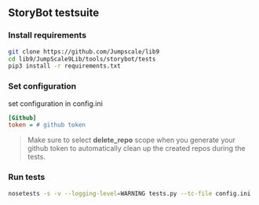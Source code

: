 ## StoryBot testsuite

###  Install requirements
```bash
git clone https://github.com/Jumpscale/lib9
cd lib9/JumpScale9Lib/tools/storybot/tests
pip3 install -r requirements.txt
```

### Set configuration
set configuration in config.ini
```ini
[Github]
token = # github token
```
> Make sure to select **delete_repo** scope when you generate your github token to automatically clean up the created repos during the tests.

### Run tests
```bash
nosetests -s -v --logging-level=WARNING tests.py --tc-file config.ini
```